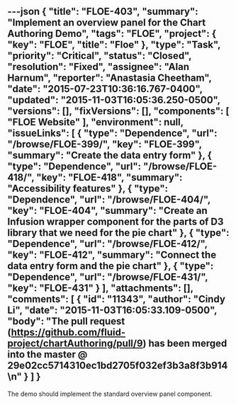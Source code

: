 ---json
{
  "title": "FLOE-403",
  "summary": "Implement an overview panel for the Chart Authoring Demo",
  "tags": "FLOE",
  "project": {
    "key": "FLOE",
    "title": "Floe"
  },
  "type": "Task",
  "priority": "Critical",
  "status": "Closed",
  "resolution": "Fixed",
  "assignee": "Alan Harnum",
  "reporter": "Anastasia Cheetham",
  "date": "2015-07-23T10:36:16.767-0400",
  "updated": "2015-11-03T16:05:36.250-0500",
  "versions": [],
  "fixVersions": [],
  "components": [
    "FLOE Website"
  ],
  "environment": null,
  "issueLinks": [
    {
      "type": "Dependence",
      "url": "/browse/FLOE-399/",
      "key": "FLOE-399",
      "summary": "Create the data entry form"
    },
    {
      "type": "Dependence",
      "url": "/browse/FLOE-418/",
      "key": "FLOE-418",
      "summary": "Accessibility features"
    },
    {
      "type": "Dependence",
      "url": "/browse/FLOE-404/",
      "key": "FLOE-404",
      "summary": "Create an Infusion wrapper component for the parts of D3 library that we need for the pie chart"
    },
    {
      "type": "Dependence",
      "url": "/browse/FLOE-412/",
      "key": "FLOE-412",
      "summary": "Connect the data entry form and the pie chart"
    },
    {
      "type": "Dependence",
      "url": "/browse/FLOE-431/",
      "key": "FLOE-431"
    }
  ],
  "attachments": [],
  "comments": [
    {
      "id": "11343",
      "author": "Cindy Li",
      "date": "2015-11-03T16:05:33.109-0500",
      "body": "The pull request (<https://github.com/fluid-project/chartAuthoring/pull/9>) has been merged into the master @ 29e02cc5714310ec1bd2705f032ef3b3a8f3b914\n"
    }
  ]
}
---
The demo should implement the standard overview panel component.

        